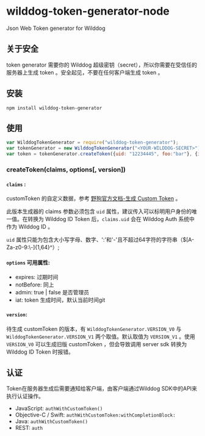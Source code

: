 # wilddog-token-generator-node
Json Web Token generator for Wilddog

## 关于安全

token generator 需要你的 Wilddog 超级密钥（secret），所以你需要在受信任的服务器上生成 token 。安全起见，不要在任何客户端生成 token 。

## 安装
```
npm install wilddog-token-generator
```


## 使用

```js
var WilddogTokenGenerator = require("wilddog-token-generator");
var tokenGenerator = new WilddogTokenGenerator("<YOUR-WILDDOG-SECRET>");
var token = tokenGenerator.createToken({uid: "12234445", foo:"bar"}, {iat:1471347140});

```

### createToken(claims, options[, version])

#### `claims` :

customToken 的自定义数据，参考 [野狗官方文档-生成 Custom Token](https://docs.wilddog.com/guide/auth/server/server.html#生成-Custom-Token) 。


此版本生成器的 claims 参数必须包含 `uid` 属性，建议传入可以标明用户身份的唯一值。在转换为 Wilddog ID Token 后，`claims.uid` 会在 Wilddog Auth 系统中作为 Wilddog ID 。

`uid` 属性只能为包含大小写字母、数字、':'和'-'且不超过64字符的字符串（$[A-Za-z0-9:\\-]{1,64}^）;

#### `options` 可用属性:

* expires: 过期时间
* notBefore: 同上
* admin: true | false 是否管理员
* iat: token 生成时间，默认当前时间git 

#### `version`:

待生成 customToken 的版本，有 `WilddogTokenGenerator.VERSION_V0` 与 `WilddogTokenGenerator.VERSION_V1` 两个取值。默认取值为 `VERSION_V1` 。使用 `VERSION_V0` 可以生成旧版 customToken ，但会导致调用 server sdk 转换为 Wilddog ID Token 时报错。

## 认证

Token在服务器生成后需要通知给客户端，由客户端通过Wilddog SDK中的API来执行认证操作。

* JavaScript: `authWithCustomToken()`
* Objective-C / Swift: `authWithCustomToken:withCompletionBlock:`
* Java: `authWithCustomToken()`
* REST: `auth`
